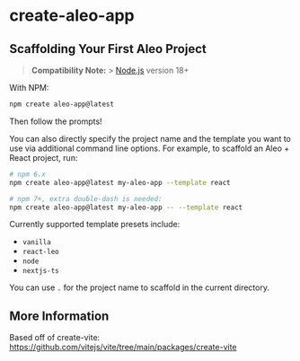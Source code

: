 # create-aleo-app

## Scaffolding Your First Aleo Project

> **Compatibility Note:** > [Node.js](https://nodejs.org/en/) version 18+

With NPM:

```bash
npm create aleo-app@latest
```

Then follow the prompts!

You can also directly specify the project name and the template you want to use
via additional command line options. For example, to scaffold an Aleo + React
project, run:

```bash
# npm 6.x
npm create aleo-app@latest my-aleo-app --template react

# npm 7+, extra double-dash is needed:
npm create aleo-app@latest my-aleo-app -- --template react
```

Currently supported template presets include:

-   `vanilla`
-   `react-leo`
-   `node`
-   `nextjs-ts`

You can use `.` for the project name to scaffold in the current directory.

## More Information

Based off of create-vite:
https://github.com/vitejs/vite/tree/main/packages/create-vite
